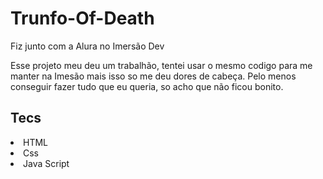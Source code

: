 # Trunfo-Of-Death
Fiz junto com a Alura no Imersão Dev

Esse projeto meu deu um trabalhão, tentei usar o mesmo codigo para me manter na Imesão mais isso so me deu dores de cabeça.
Pelo menos conseguir fazer tudo que eu queria, so acho que não ficou bonito.

<h2>Tecs</h2>
<li>HTML</li>
<li>Css</li>
<li>Java Script</li>

